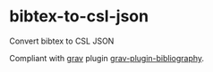 # bibtex-to-csl-json
Convert bibtex to CSL JSON

Compliant with [grav](http://getgrav.org) plugin [grav-plugin-bibliography](https://github.com/olevik/grav-plugin-bibliography).
